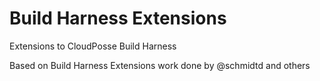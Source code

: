 # Build Harness Extensions

Extensions to CloudPosse Build Harness

Based on Build Harness Extensions work done by @schmidtd and others
